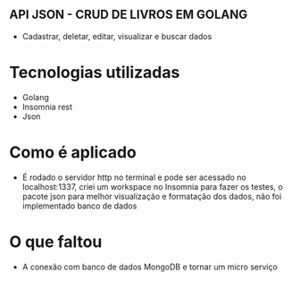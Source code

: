 ## API JSON - CRUD DE LIVROS EM GOLANG
- Cadastrar, deletar, editar, visualizar e buscar dados 

# Tecnologias utilizadas
- Golang
- Insomnia rest
- Json

# Como é aplicado
- É rodado o servidor http no terminal e pode ser acessado no localhost:1337, criei um workspace no Insomnia para fazer os testes, o pacote json para melhor visualização e formatação dos dados, não foi implementado banco de dados

# O que faltou
- A conexão com banco de dados MongoDB e tornar um micro serviço
